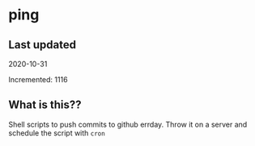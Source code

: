 # ping

## Last updated
2020-10-31

Incremented: 1116

## What is this??
Shell scripts to push commits to github errday. Throw it on a server and schedule the script with `cron`
